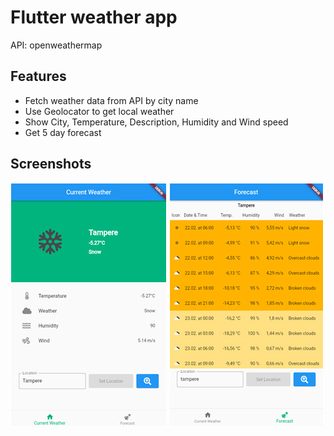 # Flutter weather app

API: openweathermap

## Features

- Fetch weather data from API by city name
- Use Geolocator to get local weather
- Show City, Temperature, Description, Humidity and Wind speed
- Get 5 day forecast

## Screenshots

![Current weather](/screenshots/weather.jpg?raw=true 'Current weather')
![Forecast](/screenshots/forecast.jpg?raw=true 'Forecast view')
